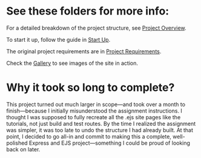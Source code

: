 
# See these folders for more info:

For a detailed breakdown of the project structure, see [Project Overview](Docs/Structure.md).

To start it up, follow the guide in [Start Up](Docs/How2StartUp.md).

The original project requirements are in [Project Requirements](Docs/OriginalReadMe.md).

Check the [Gallery](Docs/Gallery/Gallery.md) to see images of the site in action.

# Why it took so long to complete?

This project turned out much larger in scope—and took over a month to finish—because I initially misunderstood the assignment instructions. I thought I was supposed to fully recreate all the .ejs site pages like the tutorials, not just build and test routes. By the time I realized the assignment was simpler, it was too late to undo the structure I had already built. At that point, I decided to go all-in and commit to making this a complete, well-polished Express and EJS project—something I could be proud of looking back on later.


